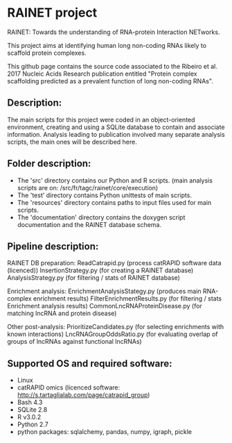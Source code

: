 # RAINET project

RAINET: Towards the understanding of RNA-protein Interaction NETworks.

This project aims at identifying human long non-coding RNAs likely to scaffold protein complexes.

This github page contains the source code associated to the Ribeiro et al. 2017 Nucleic Acids Research publication entitled "Protein complex scaffolding predicted as a prevalent function of long non-coding RNAs".


## Description:

The main scripts for this project were coded in an object-oriented environment, creating and using a SQLite database to contain and associate information. Analysis leading to publication involved many separate analysis scripts, the main ones will be described here.

## Folder description:

- The 'src' directory contains our Python and R scripts. (main analysis scripts are on: /src/fr/tagc/rainet/core/execution)
- The 'test' directory contains Python unittests of main scripts.
- The 'resources' directory contains paths to input files used for main scripts.
- The 'documentation' directory contains the doxygen script documentation and the RAINET database schema.

## Pipeline description:

RAINET DB preparation:
  ReadCatrapid.py (process catRAPID software data (licenced))
  InsertionStrategy.py (for creating a RAINET database)
  AnalysisStrategy.py (for filtering / stats of RAINET database)
 
Enrichment analysis:
  EnrichmentAnalysisStategy.py (produces main RNA-complex enrichment results)
  FilterEnrichmentResults.py (for filtering / stats Enrichment analysis results)
  CommonLncRNAProteinDisease.py (for matching lncRNA and protein disease)

Other post-analysis:
  PrioritizeCandidates.py (for selecting enrichments with known interactions)
  LncRNAGroupOddsRatio.py (for evaluating overlap of groups of lncRNAs against functional lncRNAs)

## Supported OS and required software:

- Linux
- catRAPID omics (licenced software: http://s.tartaglialab.com/page/catrapid_group)
- Bash 4.3
- SQLite 2.8
- R v3.0.2
- Python 2.7
- python packages: sqlalchemy, pandas, numpy, igraph, pickle

